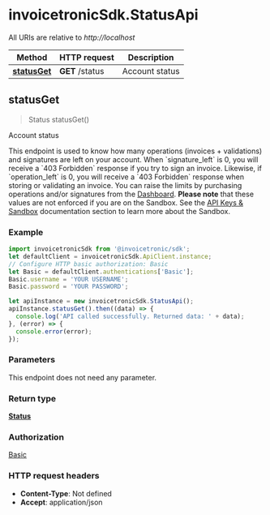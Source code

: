 # invoicetronicSdk.StatusApi

All URIs are relative to *http://localhost*

Method | HTTP request | Description
------------- | ------------- | -------------
[**statusGet**](StatusApi.md#statusGet) | **GET** /status | Account status



## statusGet

> Status statusGet()

Account status

This endpoint is used to know how many operations (invoices + validations) and signatures are left on your account.   When &#x60;signature_left&#x60; is 0, you will receive a &#x60;403 Forbidden&#x60; response if you try to sign an invoice. Likewise, if &#x60;operation_left&#x60; is 0, you will receive a &#x60;403 Forbidden&#x60; response when storing or validating an invoice.  You can raise the limits by purchasing operations and/or signatures from the [Dashboard](https://dashboard.invoicetronic.com).  __Please note__ that these values are not enforced if you are on the Sandbox. See the [API Keys &amp; Sandbox](https://invoicetronic.com/apikeys/) documentation section to learn more about the Sandbox.

### Example

```javascript
import invoicetronicSdk from '@invoicetronic/sdk';
let defaultClient = invoicetronicSdk.ApiClient.instance;
// Configure HTTP basic authorization: Basic
let Basic = defaultClient.authentications['Basic'];
Basic.username = 'YOUR USERNAME';
Basic.password = 'YOUR PASSWORD';

let apiInstance = new invoicetronicSdk.StatusApi();
apiInstance.statusGet().then((data) => {
  console.log('API called successfully. Returned data: ' + data);
}, (error) => {
  console.error(error);
});

```

### Parameters

This endpoint does not need any parameter.

### Return type

[**Status**](Status.md)

### Authorization

[Basic](../README.md#Basic)

### HTTP request headers

- **Content-Type**: Not defined
- **Accept**: application/json

